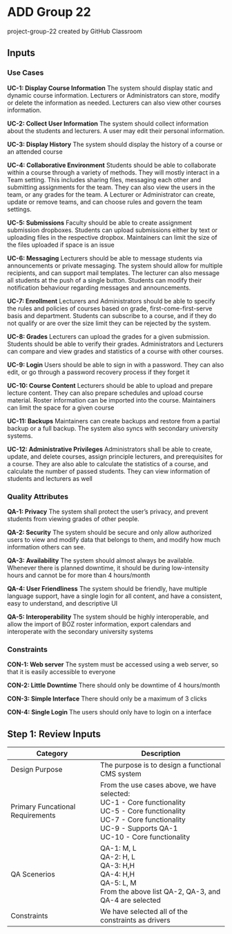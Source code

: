 # ADD Group 22

project-group-22 created by GitHub Classroom

## Inputs

### Use Cases

**UC-1: Display Course Information**
The system should display static and dynamic course information. Lecturers or Administrators can store, modify or delete the information as needed. Lecturers can also view other courses information.

**UC-2: Collect User Information**
The system should collect information about the students and lecturers. A user may edit their personal information.

**UC-3: Display History**
The system should display the history of a course or an attended course

**UC-4: Collaborative Environment**
Students should be able to collaborate within a course through a variety of methods. They will mostly interact in a Team setting. This includes sharing files, messaging each other and submitting assignments for the team. They can also view the users in the team, or any grades for the team. A Lecturer or Administrator can create, update or remove teams, and can choose rules and govern the team settings.

**UC-5: Submissions**
Faculty should be able to create assignment submission dropboxes. Students can upload submissions either by text or uploading files in the respective dropbox. Maintainers can limit the size of the files uploaded if space is an issue

**UC-6: Messaging**
Lecturers should be able to message students via announcements or private messaging. The system should allow for multiple recipients, and can support mail templates. The lecturer can also message all students at the push of a single button. Students can modify their notification behaviour regarding messages and announcements.

**UC-7: Enrollment**
Lecturers and Administrators should be able to specify the rules and policies of courses based on grade, first-come-first-serve basis and department. Students can subscribe to a course, and if they do not qualify or are over the size limit they can be rejected by the system.

**UC-8: Grades**
Lecturers can upload the grades for a given submission. Students should be able to verify their grades. Administrators and Lecturers can compare and view grades and statistics of a course with other courses.

**UC-9: Login**
Users should be able to sign in with a password. They can also edit, or go through a password recovery process if they forget it

**UC-10: Course Content**
Lecturers should be able to upload and prepare lecture content. They can also prepare schedules and upload course material. Roster information can be imported into the course. Maintainers can limit the space for a given course

**UC-11: Backups**
Maintainers can create backups and restore from a partial backup or a full backup. The system also syncs with secondary university systems.

**UC-12: Administrative Privileges**
Administrators shall be able to create, update, and delete courses, assign principle lecturers, and prerequisites for a course. They are also able to calculate the statistics of a course, and calculate the number of passed students. They can view information of students and lecturers as well

### Quality Attributes

**QA-1: Privacy**
The system shall protect the user’s privacy, and prevent students from viewing grades of other people.

**QA-2: Security**
The system should be secure and only allow authorized users to view and modify data that belongs to them, and modify how much information others can see.

**QA-3: Availability**
The system should almost always be available. Whenever there is planned downtime, it should be during low-intensity hours and cannot be for more than 4 hours/month

**QA-4: User Friendliness**
The system should be friendly, have multiple language support, have a single login for all content, and have a consistent, easy to understand, and descriptive UI

**QA-5: Interoperability**
The system should be highly interoperable, and allow the import of BOZ roster information, export calendars and interoperate with the secondary university systems

### Constraints

**CON-1: Web server**
The system must be accessed using a web server, so that it is easily accessible to everyone

**CON-2: Little Downtime**
There should only be downtime of 4 hours/month

**CON-3: Simple Interface**
There should only be a maximum of 3 clicks

**CON-4: Single Login**
The users should only have to login on a interface

## Step 1: Review Inputs

| Category                         | Description                                                                                                                                                                                            |
| -------------------------------- | ------------------------------------------------------------------------------------------------------------------------------------------------------------------------------------------------------ |
| Design Purpose                   | The purpose is to design a functional CMS system                                                                                                                                                       |
| Primary Funcational Requirements | From the use cases above, we have selected: </br> UC-1 - Core functionality </br> UC-5 - Core functionality</br> UC-7 - Core functionality </br> UC-9 - Supports QA-1 </br> UC-10 - Core functionality |
| QA Scenerios                     | QA-1: M, L </br> QA-2: H, L </br> QA-3: H,H </br> QA-4: H,H </br> QA-5: L, M </br> From the above list QA-2, QA-3, and QA-4 are selected                                                               |
| Constraints                      | We have selected all of the constraints as drivers                                                                                                                                                     |

